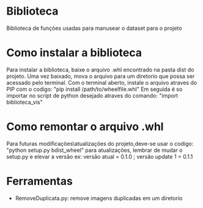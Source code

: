 #  Biblioteca
Biblioteca de funções usadas para manusear o dataset para o projeto

#  Como instalar a biblioteca
Para instalar a biblioteca, baixe o arquivo .whl encontrado na pasta dist do projeto.
Uma vez baixado, mova o arquivo para um diretorio que possa ser acessado pelo terminal.
Com o terminal aberto, instale o arquivo atraves do PIP com o codigo:
"pip install /path/to/wheelfile.whl"
Em seguida é so importar no script de python desejado atraves do comando:
"import biblioteca_vis"

#  Como remontar o arquivo .whl
Para futuras modificações\atualizações do projeto,deve-se usar o codigo:
"python setup.py bdist_wheel"
para atualizações, lembrar de mudar o setup.py e elevar a versão
ex: versão atual = 0.1.0 ; versão update 1 = 0.1.1

#  Ferramentas

- RemoveDuplicata.py: remove imagens duplicadas em um diretorio